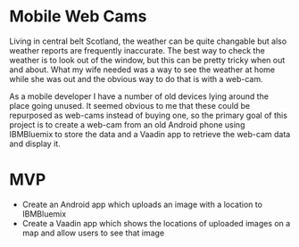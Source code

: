 Mobile Web Cams
===

Living in central belt Scotland, the weather can be quite changable but also weather reports are frequently inaccurate.  The best way to check the weather is to look out of the window, but this can be pretty tricky when out and about.  What my wife needed was a way to see the weather at home while she was out and the obvious way to do that is with a web-cam.

As a mobile developer I have a number of old devices lying around the place going unused.  It seemed obvious to me that these could be repurposed as web-cams instead of buying one, so the primary goal of this project is to create a web-cam from an old Android phone using IBMBluemix to store the data and a Vaadin app to retrieve the web-cam data and display it.

MVP
====

* Create an Android app which uploads an image with a location to IBMBluemix
* Create a Vaadin app which shows the locations of uploaded images on a map and allow users to see that image

